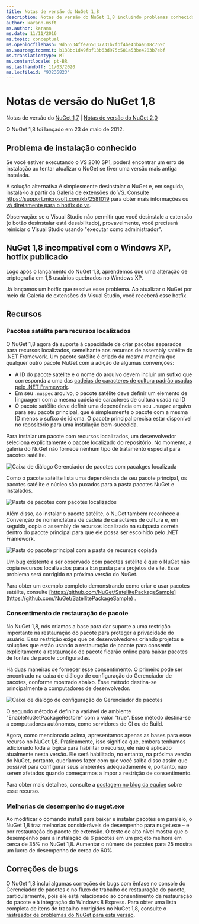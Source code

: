 ```yaml
---
title: Notas de versão do NuGet 1,8
description: Notas de versão do NuGet 1,8 incluindo problemas conhecidos, correções de bugs, recursos adicionados e DCRs.
author: karann-msft
ms.author: karann
ms.date: 11/11/2016
ms.topic: conceptual
ms.openlocfilehash: 9d55534ffe765137731b7fbf4be4bbaa618c769c
ms.sourcegitcommit: b138bc1d49fbf13b63d975c581a53be4283b7ebf
ms.translationtype: MT
ms.contentlocale: pt-BR
ms.lasthandoff: 11/03/2020
ms.locfileid: "93236823"
---
```

# <a name="nuget-18-release-notes"></a>Notas de versão do NuGet 1,8

Notas de versão do [NuGet 1,7](../release-notes/nuget-1.7.md)  |  [Notas de versão do NuGet 2,0](../release-notes/nuget-2.0.md)

O NuGet 1,8 foi lançado em 23 de maio de 2012.

## <a name="known-installation-issue"></a>Problema de instalação conhecido
Se você estiver executando o VS 2010 SP1, poderá encontrar um erro de instalação ao tentar atualizar o NuGet se tiver uma versão mais antiga instalada.

A solução alternativa é simplesmente desinstalar o NuGet e, em seguida, instalá-lo a partir da Galeria de extensões do VS.  Consulte <https://support.microsoft.com/kb/2581019> para obter mais informações ou [vá diretamente para o hotfix do vs](http://bit.ly/vsixcertfix).

Observação: se o Visual Studio não permitir que você desinstale a extensão (o botão desinstalar está desabilitado), provavelmente, você precisará reiniciar o Visual Studio usando "executar como administrador".

## <a name="nuget-18-incompatible-with-windows-xp-hotfix-published"></a>NuGet 1,8 incompatível com o Windows XP, hotfix publicado

Logo após o lançamento do NuGet 1,8, aprendemos que uma alteração de criptografia em 1,8 usuários quebrados no Windows XP.

Já lançamos um hotfix que resolve esse problema.  Ao atualizar o NuGet por meio da Galeria de extensões do Visual Studio, você receberá esse hotfix.

## <a name="features"></a>Recursos

### <a name="satellite-packages-for-localized-resources"></a>Pacotes satélite para recursos localizados
O NuGet 1,8 agora dá suporte à capacidade de criar pacotes separados para recursos localizados, semelhante aos recursos de assembly satélite do .NET Framework.  Um pacote satélite é criado da mesma maneira que qualquer outro pacote NuGet com a adição de algumas convenções:

* A ID do pacote satélite e o nome do arquivo devem incluir um sufixo que corresponda a uma das [cadeias de caracteres de cultura padrão usadas pelo .NET Framework](/openspecs/windows_protocols/ms-lcid/a9eac961-e77d-41a6-90a5-ce1a8b0cdb9c).
* Em seu `.nuspec` arquivo, o pacote satélite deve definir um elemento de linguagem com a mesma cadeia de caracteres de cultura usada na ID
* O pacote satélite deve definir uma dependência em seu `.nuspec` arquivo para seu pacote principal, que é simplesmente o pacote com a mesma ID menos o sufixo de idioma.  O pacote principal precisa estar disponível no repositório para uma instalação bem-sucedida.

Para instalar um pacote com recursos localizados, um desenvolvedor seleciona explicitamente o pacote localizado do repositório. No momento, a galeria do NuGet não fornece nenhum tipo de tratamento especial para pacotes satélite.

![Caixa de diálogo Gerenciador de pacotes com pacakges localizada](./media/dlg-w-loc-packs.png)

Como o pacote satélite lista uma dependência de seu pacote principal, os pacotes satélite e núcleo são puxados para a pasta pacotes NuGet e instalados.

![Pasta de pacotes com pacotes localizados](./media/fldr-loc-packs.png)

Além disso, ao instalar o pacote satélite, o NuGet também reconhece a Convenção de nomenclatura de cadeia de caracteres de cultura e, em seguida, copia o assembly de recursos localizado na subpasta correta dentro do pacote principal para que ele possa ser escolhido pelo .NET Framework.

![Pasta do pacote principal com a pasta de recursos copiada](./media/fldr-copied-loc.png)

Um bug existente a ser observado com pacotes satélite é que o NuGet não copia recursos localizados para a `bin` pasta para projetos de site.  Esse problema será corrigido na próxima versão do NuGet.

Para obter um exemplo completo demonstrando como criar e usar pacotes satélite, consulte [https://github.com/NuGet/SatellitePackageSample](https://github.com/NuGet/SatellitePackageSample) .

### <a name="package-restore-consent"></a>Consentimento de restauração de pacote
No NuGet 1,8, nós criamos a base para dar suporte a uma restrição importante na restauração do pacote para proteger a privacidade do usuário. Essa restrição exige que os desenvolvedores criando projetos e soluções que estão usando a restauração de pacote para consentir explicitamente a restauração de pacote ficarão online para baixar pacotes de fontes de pacote configuradas.

Há duas maneiras de fornecer esse consentimento. O primeiro pode ser encontrado na caixa de diálogo de configuração do Gerenciador de pacotes, conforme mostrado abaixo.  Esse método destina-se principalmente a computadores de desenvolvedor.

![Caixa de diálogo de configuração do Gerenciador de pacotes](./media/pr-consent-configdlg.png)

O segundo método é definir a variável de ambiente "EnableNuGetPackageRestore" com o valor "true".  Esse método destina-se a computadores autônomos, como servidores de CI ou de Build.

Agora, como mencionado acima, apresentamos apenas as bases para esse recurso no NuGet 1,8.  Praticamente, isso significa que, embora tenhamos adicionado toda a lógica para habilitar o recurso, ele não é aplicado atualmente nesta versão. Ele será habilitado, no entanto, na próxima versão do NuGet, portanto, queríamos fazer com que você saiba disso assim que possível para configurar seus ambientes adequadamente e, portanto, não serem afetados quando começarmos a impor a restrição de consentimento.

Para obter mais detalhes, consulte a [postagem no blog da equipe](http://blog.nuget.org/20120518/package-restore-and-consent.html) sobre esse recurso.

### <a name="nugetexe-performance-improvements"></a>Melhorias de desempenho do nuget.exe
Ao modificar o comando install para baixar e instalar pacotes em paralelo, o NuGet 1,8 traz melhorias consideráveis de desempenho para nuget.exe – e por restauração do pacote de extensão.  O teste de alto nível mostra que o desempenho para a instalação de 6 pacotes em um projeto melhora em cerca de 35% no NuGet 1,8.  Aumentar o número de pacotes para 25 mostra um lucro de desempenho de cerca de 60%.

## <a name="bug-fixes"></a>Correções de bugs
O NuGet 1,8 inclui algumas correções de bugs com ênfase no console do Gerenciador de pacotes e no fluxo de trabalho de restauração do pacote, particularmente, pois ele está relacionado ao consentimento da restauração do pacote e à integração do Windows 8 Express.
Para obter uma lista completa de itens de trabalho corrigidos no NuGet 1,8, consulte o [rastreador de problemas do NuGet para esta versão](http://nuget.codeplex.com/workitem/list/advanced?keyword=&status=Closed&type=All&priority=All&release=NuGet%201.8&assignedTo=All&component=All&sortField=Votes&sortDirection=Descending&page=0).